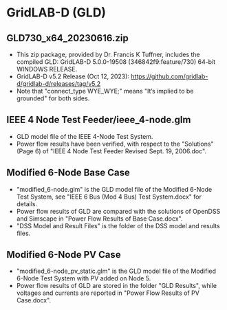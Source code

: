 # GridLAB-D (GLD)

## GLD730_x64_20230616.zip
- This zip package, provided by Dr. Francis K Tuffner, includes the compiled GLD: GridLAB-D 5.0.0-19508 (346842f9:feature/730) 64-bit WINDOWS RELEASE.
- GridLAB-D v5.2 Release (Oct 12, 2023): https://github.com/gridlab-d/gridlab-d/releases/tag/v5.2
- Note that "connect_type WYE_WYE;" means "It’s implied to be grounded" for both sides.

## IEEE 4 Node Test Feeder/ieee_4-node.glm
- GLD model file of the IEEE 4-Node Test System.
- Power flow results have been verified, with respect to the "Solutions" (Page 6) of "IEEE 4 Node Test Feeder Revised Sept. 19, 2006.doc".

## Modified 6-Node Base Case
- "modified_6-node.glm" is the GLD model file of the Modified 6-Node Test System, see "IEEE 6 Bus (Mod 4 Bus) Test System.docx" for details.
- Power flow results of GLD are compared with the solutions of OpenDSS and Simscape in "Power Flow Results of Base Case.docx".
- "DSS Model and Result Files" is the folder of the DSS model and results files.

## Modified 6-Node PV Case
- "modified_6-node_pv_static.glm" is the GLD model file of the Modified 6-Node Test System with PV added on Node 5.
- Power flow results of GLD are stored in the folder "GLD Results", while voltages and currents are reported in "Power Flow Results of PV Case.docx".